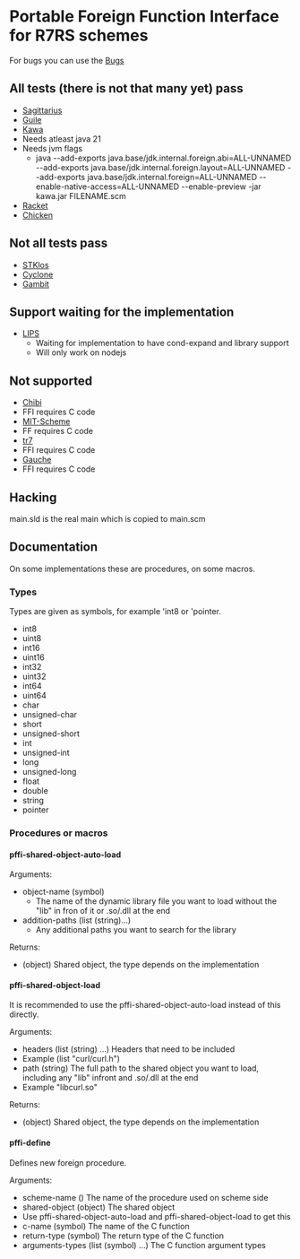 # Portable Foreign Function Interface for R7RS schemes

For bugs you can use the
[Bugs](https://codeberg.org/r7rs-pffi/pffi/projects/9101)

## All tests (there is not that many yet) pass

- [Sagittarius](https://bitbucket.org/ktakashi/sagittarius-scheme/wiki/Home)
- [Guile](https://www.gnu.org/software/guile/)
- [Kawa](https://www.gnu.org/software/kawa/index.html)
- Needs atleast java 21
- Needs jvm flags
  - java --add-exports java.base/jdk.internal.foreign.abi=ALL-UNNAMED --add-exports java.base/jdk.internal.foreign.layout=ALL-UNNAMED --add-exports java.base/jdk.internal.foreign=ALL-UNNAMED --enable-native-access=ALL-UNNAMED --enable-preview -jar kawa.jar FILENAME.scm
- [Racket](https://racket-lang.org/)
- [Chicken](https://www.call-cc.org/)

## Not all tests pass

- [STKlos](https://stklos.net/)
- [Cyclone](https://justinethier.github.io/cyclone/)
- [Gambit](https://gambitscheme.org)

## Support waiting for the implementation

- [LIPS](https://lips.js.org/)
  - Waiting for implementation to have cond-expand and library support
  - Will only work on nodejs

## Not supported

- [Chibi](https://synthcode.com/scheme/chibi)
- FFI requires C code
- [MIT-Scheme](https://www.gnu.org/software/mit-scheme/)
- FF requires C code
- [tr7](https://gitlab.com/jobol/tr7)
- FFI requires C code
- [Gauche](https://practical-scheme.net/gauche/)
- FFI requires C code


## Hacking

main.sld is the real main which is copied to main.scm

## Documentation

On some implementations these are procedures, on some macros.

### Types

Types are given as symbols, for example 'int8 or 'pointer.

- int8
- uint8
- int16
- uint16
- int32
- uint32
- int64
- uint64
- char
- unsigned-char
- short
- unsigned-short
- int
- unsigned-int
- long
- unsigned-long
- float
- double
- string
- pointer


### Procedures or macros

#### pffi-shared-object-auto-load

Arguments:

- object-name (symbol)
  - The name of the dynamic library file you want to load without the "lib" in fron of it or .so/.dll at the end
- addition-paths (list (string)...)
  - Any additional paths you want to search for the library

Returns:

- (object) Shared object, the type depends on the implementation

#### pffi-shared-object-load

  It is recommended to use the pffi-shared-object-auto-load instead of this
  directly.

Arguments:

- headers (list (string) ...) Headers that need to be included
- Example (list "curl/curl.h")
- path (string) The full path to the shared object you want to load, including any "lib" infront and .so/.dll at the end
- Example "libcurl.so"

Returns:

- (object) Shared object, the type depends on the implementation



#### pffi-define

Defines new foreign procedure.

Arguments:

- scheme-name () The name of the procedure used on scheme side
- shared-object (object) The shared object
- Use pffi-shared-object-auto-load and pffi-shared-object-load to get this
- c-name (symbol) The name of the C function
- return-type (symbol) The return type of the C function
- arguments-types (list (symbol) ...) The C function argument types
